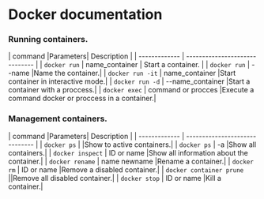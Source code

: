 # Docker documentation

### Running containers.
| command |Parameters| Description |
| ------------- | ------------------------------ |
| `docker run` | name_container     | Start a container. |
| `docker run` | --name |Name the container.|
| `docker run -it` | name_container  |Start container in interactive mode.|
| `docker run -d` | --name_container |Start a container with a proccess.|
| `docker exec` | command or procces |Execute a command docker or proccess in a container.|

### Management containers.
| command |Parameters| Description |
| ------------- | ------------------------------ |
| `docker ps` | |Show to active containers.|
| `docker ps` | -a |Show all containers.|
| `docker inspect` | ID or name |Show all information about the container.|
| `docker rename` | name newname |Rename a container.|
| `docker rm` | ID or name |Remove a disabled container.|
| `docker container prune` ||Remove all disabled container.|
| `docker stop` | ID or name |Kill a container.|

